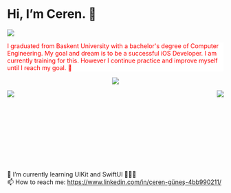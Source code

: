 # Hi, I’m Ceren. :wave:
![](https://media0.giphy.com/media/LaVp0AyqR5bGsC5Cbm/giphy.gif?cid=ecf05e47hn3t4ztcajsrsqcvxrnw5bjbatppvgcxt61r6mmj&ep=v1_gifs_search&rid=giphy.gif&ct=g)

<p style="color:red; background-color:white"> I graduated from Baskent University with a bachelor's degree of Computer Engineering. My goal and dream is to be a successful iOS Developer. I am currently training for this. However I continue practice and improve myself until I reach my goal. 💪 </p>

<p align="center">
  <a>
    <img align= "center" src="https://github-readme-streak-stats.herokuapp.com/?user=cerennnnn&theme=tokyonight&hide_border=true"/>
  </a>
</p>


<p align="center">
  <a>
 <img align="right" src="https://github-readme-stats.vercel.app/api/top-langs/?username=cerennnnn&layout=donut&theme=tokyonight"/>
 </a>
  <a>
    <img align="left" src="https://github-readme-stats.vercel.app/api?username=cerennnnn&theme=tokyonight"/>
  </a>
</p>


<br /> <br /><br /><br /><br /><br /><br /><br /><br /><br />
 <br />🌱 I’m currently learning UIKit and SwiftUI 👩🏻‍💻
 <br />📫 How to reach me: https://www.linkedin.com/in/ceren-güneş-4bb990211/

<!---
cerennnnn/cerennnnn is a ✨ special ✨ repository because its `README.md` (this file) appears on your GitHub profile.
You can click the Preview link to take a look at your changes.
--->
